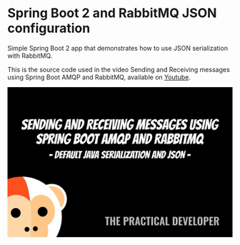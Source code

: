 # Spring Boot 2 and RabbitMQ JSON configuration

Simple Spring Boot 2 app that demonstrates how to use JSON serialization with RabbitMQ.

This is the source code used in the video Sending and Receiving messages using Spring Boot AMQP and RabbitMQ, available on [Youtube](https://www.youtube.com/watch?v=yuApTF_HeWM).

[![Sending and Receiving messages using Spring Boot AMQP and RabbitMQ](img/cover.png)](https://www.youtube.com/watch?v=yuApTF_HeWM)
